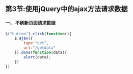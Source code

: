 ## 第3节:使用jQuery中的ajax方法请求数据

#### 一、 不刷新页面请求数据
``` js
$("button").click(function(){
    $.ajax({
        type:"get",
        url:"/getdata"
    }).done(function(data){
        alert(data);
    })
})
```

